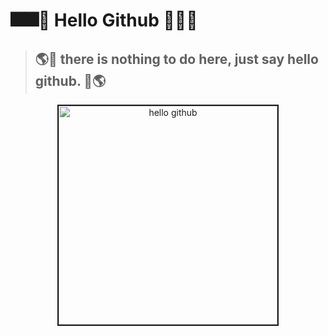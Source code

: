 # 🎆🎆🌟 Hello Github 🌟🎆🎆

> ## 🌎🌟 there is nothing to do here, just say **hello github**. 🌟🌎

<p align="center">
<img src="https://images.unsplash.com/photo-1618401471353-b98afee0b2eb?q=80&w=1788&auto=format&fit=crop&ixlib=rb-4.0.3&ixid=M3wxMjA3fDB8MHxwaG90by1wYWdlfHx8fGVufDB8fHx8fA%3D%3D" width="350" height="350" border="2" alt="hello github"/>
</p>
